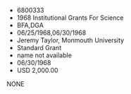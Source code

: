 * 6800333
* 1968 Institutional Grants For Science
* BFA,DGA
* 06/25/1968,06/30/1968
* Jeremy Taylor, Monmouth University
* Standard Grant
*   name not available
* 06/30/1968
* USD 2,000.00

NONE